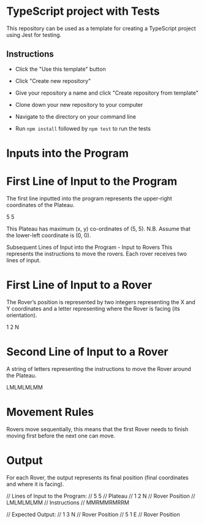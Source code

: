 # TypeScript project with Tests

This repository can be used as a template for creating a TypeScript project using Jest for testing.

## Instructions

- Click the "Use this template" button

- Click "Create new repository"

- Give your repository a name and click "Create repository from template"

- Clone down your new repository to your computer

- Navigate to the directory on your command line

- Run `npm install` followed by `npm test` to run the tests

# Inputs into the Program

# First Line of Input to the Program

The first line inputted into the program represents the upper-right coordinates of the Plateau.

5 5

This Plateau has maximum (x, y) co-ordinates of (5, 5).
N.B. Assume that the lower-left coordinate is (0, 0).

Subsequent Lines of Input into the Program - Input to Rovers
This represents the instructions to move the rovers.
Each rover receives two lines of input.

# First Line of Input to a Rover

The Rover’s position is represented by two integers representing the X and Y
coordinates and a letter representing where the Rover is facing (its orientation).

1 2 N

# Second Line of Input to a Rover

A string of letters representing the instructions to move the Rover around the Plateau.

LMLMLMLMM

# Movement Rules

Rovers move sequentially, this means that the first Rover needs to finish moving first
before the next one can move.

# Output

For each Rover, the output represents its final position (final coordinates and where it is
facing).

// Lines of Input to the Program:
// 5 5 // Plateau
// 1 2 N // Rover Position
// LMLMLMLMM // Instructions
// MMRMMRMRRM

// Expected Output:
// 1 3 N // Rover Position
// 5 1 E // Rover Position

